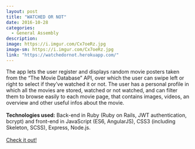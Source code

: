 ```yaml
---
layout: post
title: "WATCHED OR NOT"
date: 2016-10-28
categories:
  - General Assembly
description:
image: https://i.imgur.com/Cx7oeRz.jpg
image-sm: https://i.imgur.com/Cx7oeRz.jpg
link: "https://watchedornot.herokuapp.com/"
---
```

The app lets the user register and displays random movie posters taken from the “The Movie Database” API, over which the user can swipe left or right to select if they’ve watched it or not. The user has a personal profile in which all the movies are stored, watched or not watched, and can filter them to browse easily to each movie page, that contains images, videos, an overview and other useful infos about the movie.
<br>
<br>
<strong>Technologies used:</strong> Back-end in Ruby (Ruby on Rails, JWT authentication, bcrypt) and front-end in JavaScript (ES6, AngularJS), CSS3 (including Skeleton, SCSS), Express, Node.js.
<br>
<br>
<a href="{{ page.link }}" target="\_blank">Check it out!</a>
